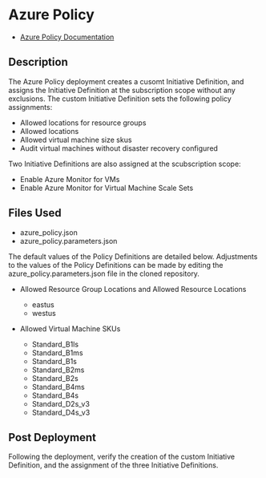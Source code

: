 # Azure Policy

- [Azure Policy Documentation](https://azure.microsoft.com/en-us/services/azure-policy/ "Azure Policy Documentation")

## Description

The Azure Policy deployment creates a cusomt Initiative Definition, and assigns the Initiative Definition at the subscription scope without any exclusions. The custom Initiative Definition sets the following policy assignments:

- Allowed locations for resource groups
- Allowed locations
- Allowed virtual machine size skus
- Audit virtual machines without disaster recovery configured

Two Initiative Definitions are also assigned at the scubscription scope:

- Enable Azure Monitor for VMs
- Enable Azure Monitor for Virtual Machine Scale Sets

## Files Used

- azure_policy.json
- azure_policy.parameters.json

The default values of the Policy Definitions are detailed below. Adjustments to the values of the Policy Definitions can be made by editing the azure_policy.parameters.json file in the cloned repository.

- Allowed Resource Group Locations and Allowed Resource Locations
  - eastus
  - westus

- Allowed Virtual Machine SKUs
  - Standard_B1ls
  - Standard_B1ms
  - Standard_B1s
  - Standard_B2ms
  - Standard_B2s
  - Standard_B4ms
  - Standard_B4s
  - Standard_D2s_v3
  - Standard_D4s_v3

## Post Deployment

Following the deployment, verify the creation of the custom Initiative Definition, and the assignment of the three Initiative Definitions.

